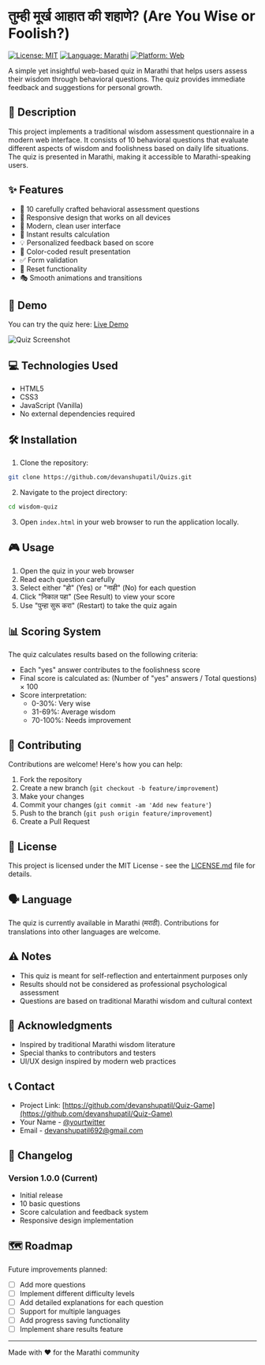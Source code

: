 # तुम्ही मूर्ख आहात की शहाणे? (Are You Wise or Foolish?)

[![License: MIT](https://img.shields.io/badge/License-MIT-yellow.svg)](https://opensource.org/licenses/MIT)
[![Language: Marathi](https://img.shields.io/badge/Language-Marathi-orange.svg)]()
[![Platform: Web](https://img.shields.io/badge/Platform-Web-blue.svg)]()

A simple yet insightful web-based quiz in Marathi that helps users assess their wisdom through behavioral questions. The quiz provides immediate feedback and suggestions for personal growth.

## 📝 Description

This project implements a traditional wisdom assessment questionnaire in a modern web interface. It consists of 10 behavioral questions that evaluate different aspects of wisdom and foolishness based on daily life situations. The quiz is presented in Marathi, making it accessible to Marathi-speaking users.

## ✨ Features

- 🎯 10 carefully crafted behavioral assessment questions
- 📱 Responsive design that works on all devices
- 🎨 Modern, clean user interface
- 🔄 Instant results calculation
- 💡 Personalized feedback based on score
- 🌈 Color-coded result presentation
- ✅ Form validation
- 🔁 Reset functionality
- 🎭 Smooth animations and transitions

## 🚀 Demo

You can try the quiz here: [Live Demo](your-demo-link-here)

![Quiz Screenshot](screenshot-link-here)

## 💻 Technologies Used

- HTML5
- CSS3
- JavaScript (Vanilla)
- No external dependencies required

## 🛠️ Installation

1. Clone the repository:
```bash
git clone https://github.com/devanshupatil/Quizs.git
```

2. Navigate to the project directory:
```bash
cd wisdom-quiz
```

3. Open `index.html` in your web browser to run the application locally.

## 🎮 Usage

1. Open the quiz in your web browser
2. Read each question carefully
3. Select either "हो" (Yes) or "नाही" (No) for each question
4. Click "निकाल पहा" (See Result) to view your score
5. Use "पुन्हा सुरू करा" (Restart) to take the quiz again

## 📊 Scoring System

The quiz calculates results based on the following criteria:
- Each "yes" answer contributes to the foolishness score
- Final score is calculated as: (Number of "yes" answers / Total questions) × 100
- Score interpretation:
  - 0-30%: Very wise
  - 31-69%: Average wisdom
  - 70-100%: Needs improvement

## 🤝 Contributing

Contributions are welcome! Here's how you can help:

1. Fork the repository
2. Create a new branch (`git checkout -b feature/improvement`)
3. Make your changes
4. Commit your changes (`git commit -am 'Add new feature'`)
5. Push to the branch (`git push origin feature/improvement`)
6. Create a Pull Request

## 📜 License

This project is licensed under the MIT License - see the [LICENSE.md](LICENSE.md) file for details.

## 🗣️ Language

The quiz is currently available in Marathi (मराठी). Contributions for translations into other languages are welcome.

## ⚠️ Notes

- This quiz is meant for self-reflection and entertainment purposes only
- Results should not be considered as professional psychological assessment
- Questions are based on traditional Marathi wisdom and cultural context

## 🙏 Acknowledgments

- Inspired by traditional Marathi wisdom literature
- Special thanks to contributors and testers
- UI/UX design inspired by modern web practices

## 📞 Contact

- Project Link: [https://github.com/devanshupatil/Quiz-Game](https://github.com/devanshupatil/Quiz-Game)
- Your Name - [@yourtwitter](https://twitter.com/yourtwitter)
- Email - devanshupatil692@gmail.com

## 📝 Changelog

### Version 1.0.0 (Current)
- Initial release
- 10 basic questions
- Score calculation and feedback system
- Responsive design implementation

## 🗺️ Roadmap

Future improvements planned:
- [ ] Add more questions
- [ ] Implement different difficulty levels
- [ ] Add detailed explanations for each question
- [ ] Support for multiple languages
- [ ] Add progress saving functionality
- [ ] Implement share results feature

---
Made with ❤️ for the Marathi community
